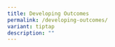 ```yaml
---
title: Developing Outcomes
permalink: /developing-outcomes/
variant: tiptap
description: ""
---
```

